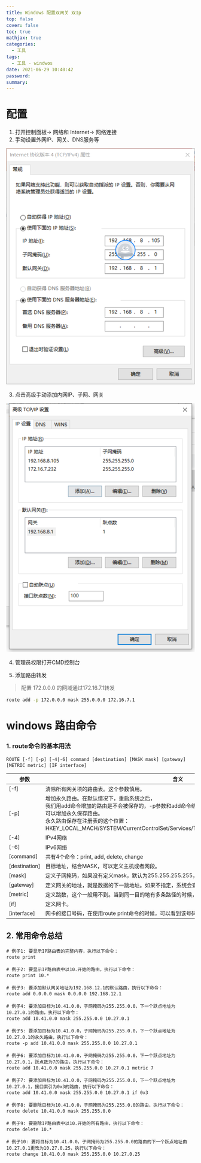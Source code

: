 ```yaml
---
title: Windows 配置双网关 双Ip
top: false
cover: false
toc: true
mathjax: true
categories:
  - 工具
tags:
  - 工具 - windwos
date: 2021-06-29 10:40:42
password:
summary:
---
```


# 配置

1. 打开控制面板-> 网络和 Internet-> 网络连接
2. 手动设置外网IP、网关、DNS服务等



![外网自定义设置](https://raw.githubusercontent.com/lijinzedev/picture/main/img/20210629105148.png)

3. 点击高级手动添加内网IP、子网、网关

![内网设置](https://raw.githubusercontent.com/lijinzedev/picture/main/img/20210629105411.png)

4. 管理员权限打开CMD控制台

5. 添加路由转发

> 配置 172.0.0.0 的网域通过172.16.7.1转发

```bash
route add -p 172.0.0.0 mask 255.0.0.0 172.16.7.1
```

# windows 路由命令

### 1. route命令的基本用法

```shell
ROUTE [-f] [-p] [-4|-6] command [destination] [MASK mask] [gateway] [METRIC metric] [IF interface]
```

| 参数          | 含义                                                         |
| ------------- | ------------------------------------------------------------ |
| [-f]          | 清除所有网关项的路由表。这个参数慎用。                       |
| [-p]          | 增加永久路由。在默认情况下，重启系统之后，<br />我们用add命令增加的路由是不会被保存的，-p参数和add命令结合使用的时候，<br />可以增加永久保存路由。<br />永久路由保存在注册表的这个位置：HKEY_LOCAL_MACH/SYSTEM/CurrentControlSet/Services/Tcpip/Parameters/PersistentRoutescommand。 |
| [-4]          | IPv4网络                                                     |
| [-6]          | IPv6网络                                                     |
| [command]     | 共有4个命令：print, add, delete, change                      |
| [destination] | 目标地址，结合MASK，可以定义主机或者网段。                   |
| [mask]        | 定义子网掩码，如果没有定义mask，默认为255.255.255.255，说明destination是一台主机，而不是一个网段 |
| [gateway]     | 定义网关的地址，就是数据的下一跳地址。如果不指定，系统会查找最佳的网关 |
| [metric]      | 定义跳数，这个一般用不到。当到同一目的地有多条路径的时候，系统会选择metric值最小的路由。 |
| [if]          | 定义网卡。                                                   |
| [interface]   | 网卡的接口号码，在使用route print命令的时候，可以看到该号码。 |

## 2. 常用命令总结

```shell
# 例子1: 要显示IP路由表的完整内容，执行以下命令：
route print

# 例子2: 要显示IP路由表中以10.开始的路由，执行以下命令：
route print 10.*

# 例子3: 要添加默认网关地址为192.168.12.1的默认路由，执行以下命令：
route add 0.0.0.0 mask 0.0.0.0 192.168.12.1

# 例子4: 要添加目标为10.41.0.0，子网掩码为255.255.0.0，下一个跃点地址为10.27.0.1的路由，执行以下命令：
route add 10.41.0.0 mask 255.255.0.0 10.27.0.1

# 例子5: 要添加目标为10.41.0.0，子网掩码为255.255.0.0，下一个跃点地址为10.27.0.1的永久路由，执行以下命令：
route -p add 10.41.0.0 mask 255.255.0.0 10.27.0.1

# 例子6: 要添加目标为10.41.0.0，子网掩码为255.255.0.0，下一个跃点地址为10.27.0.1，跃点数为7的路由，执行以下命令：
route add 10.41.0.0 mask 255.255.0.0 10.27.0.1 metric 7

# 例子7: 要添加目标为10.41.0.0，子网掩码为255.255.0.0，下一个跃点地址为10.27.0.1，接口索引为0x3的路由，执行以下命令：
route add 10.41.0.0 mask 255.255.0.0 10.27.0.1 if 0x3

# 例子8: 要删除目标为10.41.0.0，子网掩码为255.255.0.0的路由，执行以下命令：
route delete 10.41.0.0 mask 255.255.0.0

# 例子9: 要删除IP路由表中以10.开始的所有路由，执行以下命令：
route delete 10.*

# 例子10: 要将目标为10.41.0.0，子网掩码为255.255.0.0的路由的下一个跃点地址由10.27.0.1更改为10.27.0.25，执行以下命令：
route change 10.41.0.0 mask 255.255.0.0 10.27.0.25
```

